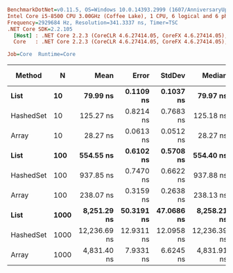 ``` ini

BenchmarkDotNet=v0.11.5, OS=Windows 10.0.14393.2999 (1607/AnniversaryUpdate/Redstone1)
Intel Core i5-8500 CPU 3.00GHz (Coffee Lake), 1 CPU, 6 logical and 6 physical cores
Frequency=2929684 Hz, Resolution=341.3337 ns, Timer=TSC
.NET Core SDK=2.2.105
  [Host] : .NET Core 2.2.3 (CoreCLR 4.6.27414.05, CoreFX 4.6.27414.05), 64bit RyuJIT
  Core   : .NET Core 2.2.3 (CoreCLR 4.6.27414.05, CoreFX 4.6.27414.05), 64bit RyuJIT

Job=Core  Runtime=Core  

```
|    Method |    N |         Mean |      Error |     StdDev |       Median |          Min |          Max | Rank |  Gen 0 | Gen 1 | Gen 2 | Allocated |
|---------- |----- |-------------:|-----------:|-----------:|-------------:|-------------:|-------------:|-----:|-------:|------:|------:|----------:|
|      **List** |   **10** |     **79.99 ns** |  **0.1109 ns** |  **0.1037 ns** |     **79.97 ns** |     **79.85 ns** |     **80.19 ns** |    **2** | **0.0085** |     **-** |     **-** |      **40 B** |
| HashedSet |   10 |    125.27 ns |  0.8214 ns |  0.7683 ns |    125.18 ns |    124.22 ns |    126.94 ns |    3 | 0.0169 |     - |     - |      80 B |
|     Array |   10 |     28.27 ns |  0.0613 ns |  0.0512 ns |     28.27 ns |     28.21 ns |     28.37 ns |    1 | 0.0085 |     - |     - |      40 B |
|      **List** |  **100** |    **554.55 ns** |  **0.6102 ns** |  **0.5708 ns** |    **554.40 ns** |    **553.64 ns** |    **555.53 ns** |    **5** | **0.0076** |     **-** |     **-** |      **40 B** |
| HashedSet |  100 |    937.85 ns |  0.7470 ns |  0.6622 ns |    937.88 ns |    936.54 ns |    938.85 ns |    6 | 0.0162 |     - |     - |      80 B |
|     Array |  100 |    238.07 ns |  0.3159 ns |  0.2638 ns |    238.13 ns |    237.69 ns |    238.62 ns |    4 | 0.0081 |     - |     - |      40 B |
|      **List** | **1000** |  **8,251.29 ns** | **50.3191 ns** | **47.0686 ns** |  **8,258.21 ns** |  **8,108.56 ns** |  **8,308.20 ns** |    **8** | **0.0153** |     **-** |     **-** |      **96 B** |
| HashedSet | 1000 | 12,236.69 ns | 12.9311 ns | 12.0958 ns | 12,236.39 ns | 12,219.78 ns | 12,264.81 ns |    9 | 0.0153 |     - |     - |     136 B |
|     Array | 1000 |  4,831.40 ns |  7.9331 ns |  6.6245 ns |  4,831.91 ns |  4,822.80 ns |  4,844.52 ns |    7 | 0.0153 |     - |     - |      96 B |
